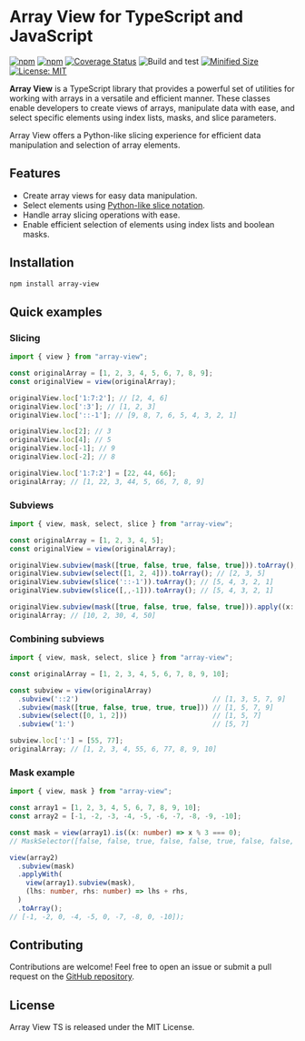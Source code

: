 # Array View for TypeScript and JavaScript

[![npm](https://img.shields.io/npm/v/array-view.svg)](https://www.npmjs.com/package/array-view)
[![npm](https://img.shields.io/npm/dm/array-view.svg?style=flat)](https://www.npmjs.com/package/array-view)
[![Coverage Status](https://coveralls.io/repos/github/Smoren/array-view-ts/badge.svg?branch=master&rand=123)](https://coveralls.io/github/Smoren/array-view-ts?branch=master)
![Build and test](https://github.com/Smoren/array-view-ts/actions/workflows/test.yml/badge.svg)
[![Minified Size](https://badgen.net/bundlephobia/minzip/array-view)](https://bundlephobia.com/result?p=array-view)
[![License: MIT](https://img.shields.io/badge/License-MIT-yellow.svg)](https://opensource.org/licenses/MIT)

**Array View** is a TypeScript library that provides a powerful set of utilities for working with arrays in
a versatile and efficient manner. These classes enable developers to create views of arrays, manipulate data with ease,
and select specific elements using index lists, masks, and slice parameters.

Array View offers a Python-like slicing experience for efficient data manipulation and selection of array elements.

## Features
- Create array views for easy data manipulation.
- Select elements using [Python-like slice notation](https://www.geeksforgeeks.org/python-list-slicing/).
- Handle array slicing operations with ease.
- Enable efficient selection of elements using index lists and boolean masks.

## Installation
```bash
npm install array-view
```

## Quick examples
### Slicing
```typescript
import { view } from "array-view";

const originalArray = [1, 2, 3, 4, 5, 6, 7, 8, 9];
const originalView = view(originalArray);

originalView.loc['1:7:2']; // [2, 4, 6]
originalView.loc[':3']; // [1, 2, 3]
originalView.loc['::-1']; // [9, 8, 7, 6, 5, 4, 3, 2, 1]

originalView.loc[2]; // 3
originalView.loc[4]; // 5
originalView.loc[-1]; // 9
originalView.loc[-2]; // 8

originalView.loc['1:7:2'] = [22, 44, 66];
originalArray; // [1, 22, 3, 44, 5, 66, 7, 8, 9]
```

### Subviews
```typescript
import { view, mask, select, slice } from "array-view";

const originalArray = [1, 2, 3, 4, 5];
const originalView = view(originalArray);

originalView.subview(mask([true, false, true, false, true])).toArray(); // [1, 3, 5]
originalView.subview(select([1, 2, 4])).toArray(); // [2, 3, 5]
originalView.subview(slice('::-1')).toArray(); // [5, 4, 3, 2, 1]
originalView.subview(slice([,,-1])).toArray(); // [5, 4, 3, 2, 1]

originalView.subview(mask([true, false, true, false, true])).apply((x: number) => x * 10);
originalArray; // [10, 2, 30, 4, 50]
```

### Combining subviews
```typescript
import { view, mask, select, slice } from "array-view";

const originalArray = [1, 2, 3, 4, 5, 6, 7, 8, 9, 10];

const subview = view(originalArray)
  .subview('::2')                                 // [1, 3, 5, 7, 9]
  .subview(mask([true, false, true, true, true])) // [1, 5, 7, 9]
  .subview(select([0, 1, 2]))                     // [1, 5, 7]
  .subview('1:')                                  // [5, 7]

subview.loc[':'] = [55, 77];
originalArray; // [1, 2, 3, 4, 55, 6, 77, 8, 9, 10]
```

### Mask example
```typescript
import { view, mask } from "array-view";

const array1 = [1, 2, 3, 4, 5, 6, 7, 8, 9, 10];
const array2 = [-1, -2, -3, -4, -5, -6, -7, -8, -9, -10];

const mask = view(array1).is((x: number) => x % 3 === 0);
// MaskSelector([false, false, true, false, false, true, false, false, true, false])

view(array2)
  .subview(mask)
  .applyWith(
    view(array1).subview(mask),
    (lhs: number, rhs: number) => lhs + rhs,
  )
  .toArray();
// [-1, -2, 0, -4, -5, 0, -7, -8, 0, -10]);
```

## Contributing
Contributions are welcome! Feel free to open an issue or submit a pull request on the [GitHub repository](https://github.com/Smoren/array-view-ts).

## License
Array View TS is released under the MIT License.
